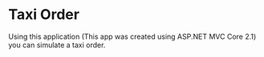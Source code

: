 # Taxi Order

Using this application (This app was created using ASP.NET MVC Core 2.1) you can simulate a taxi order.
